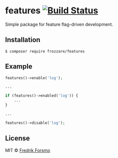 # features [![Build Status](https://travis-ci.org/frozzare/php-features.svg?branch=master)](https://travis-ci.org/frozzare/php-features)

Simple package for feature flag-driven development.

## Installation

```
$ composer require frozzare/features
```

## Example

```php
features()->enable('log');

...

if (features()->enabled('log')) {
    ...
}

...

features()->disable('log');
```

## License

MIT © [Fredrik Forsmo](https://github.com/frozzare)